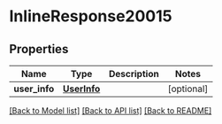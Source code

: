 # InlineResponse20015

## Properties
Name | Type | Description | Notes
------------ | ------------- | ------------- | -------------
**user_info** | [**UserInfo**](UserInfo.md) |  | [optional] 

[[Back to Model list]](../README.md#documentation-for-models) [[Back to API list]](../README.md#documentation-for-api-endpoints) [[Back to README]](../README.md)


